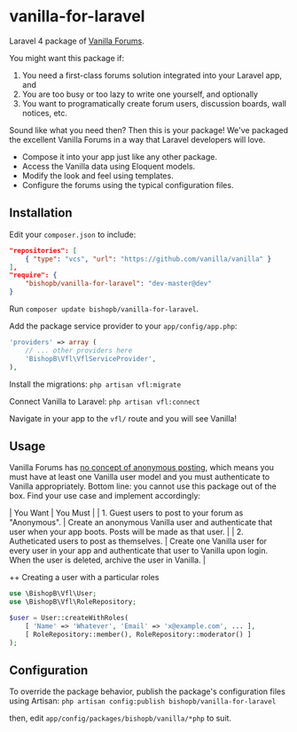 vanilla-for-laravel
===================

Laravel 4 package of [Vanilla Forums](https://github.com/vanilla/vanilla).

You might want this package if:
  1. You need a first-class forums solution integrated into your Laravel app, and
  2. You are too busy or too lazy to write one yourself, and optionally
  3. You want to programatically create forum users, discussion boards, wall notices, etc.

Sound like what you need then?  Then this is your package!  We've packaged the excellent Vanilla Forums in a way that Laravel developers will love.
  * Compose it into your app just like any other package.
  * Access the Vanilla data using Eloquent models.
  * Modify the look and feel using templates.
  * Configure the forums using the typical configuration files.

Installation
------------
Edit your `composer.json` to include:
```json
"repositories": [
    { "type": "vcs", "url": "https://github.com/vanilla/vanilla" }
],
"require": {
    "bishopb/vanilla-for-laravel": "dev-master@dev"
}
```
Run `composer update bishopb/vanilla-for-laravel`.  

Add the package service provider to your `app/config/app.php`:
```php
'providers' => array (
    // ... other providers here
    'BishopB\Vfl\VflServiceProvider',
),
```

Install the migrations: `php artisan vfl:migrate`

Connect Vanilla to Laravel: `php artisan vfl:connect`

Navigate in your app to the `vfl/` route and you will see Vanilla!

Usage
-----
Vanilla Forums has [no concept of anonymous posting](https://github.com/vanilla/vanilla/issues/465), which means you must have at least one Vanilla user model and you must authenticate to Vanilla appropriately.  Bottom line: you cannot use this package out of the box.  Find your use case and implement accordingly:

| You Want | You Must |
| 1. Guest users to post to your forum as "Anonymous". | Create an anonymous Vanilla user and authenticate that user when your app boots.  Posts will be made as that user. |
| 2. Autheticated users to post as themselves. | Create one Vanilla user for every user in your app and authenticate that user to Vanilla upon login.  When the user is deleted, archive the user in Vanilla. |

++ Creating a user with a particular roles
```php
use \BishopB\Vfl\User;
use \BishopB\Vfl\RoleRepository;

$user = User::createWithRoles(
    [ 'Name' => 'Whatever', 'Email' => 'x@example.com', ... ],
    [ RoleRepository::member(), RoleRepository::moderator() ]
);
```

Configuration
-------------
To override the package behavior, publish the package's configuration files using Artisan:
`php artisan config:publish bishopb/vanilla-for-laravel`

then, edit `app/config/packages/bishopb/vanilla/*php` to suit.
